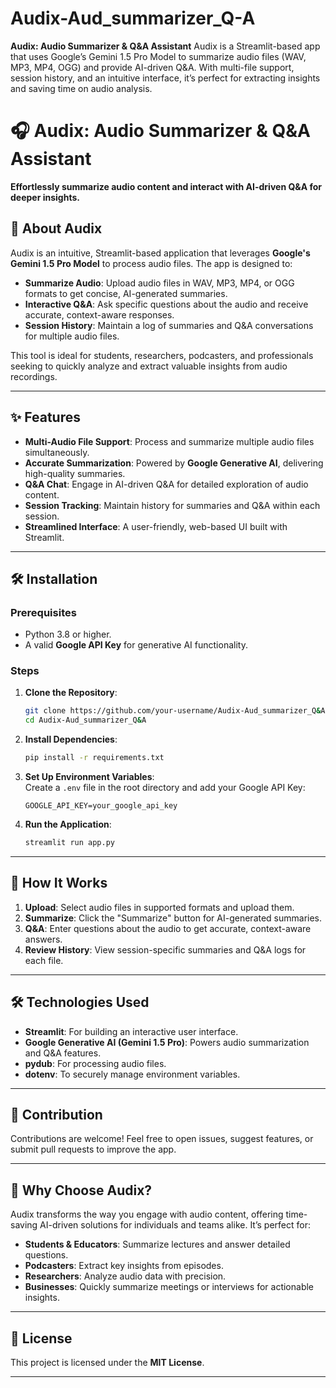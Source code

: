 # Audix-Aud_summarizer_Q-A
**Audix: Audio Summarizer &amp; Q&amp;A Assistant**   Audix is a Streamlit-based app that uses Google’s Gemini 1.5 Pro Model to summarize audio files (WAV, MP3, MP4, OGG) and provide AI-driven Q&amp;A. With multi-file support, session history, and an intuitive interface, it’s perfect for extracting insights and saving time on audio analysis.

# 🎧 Audix: Audio Summarizer & Q&A Assistant  

**Effortlessly summarize audio content and interact with AI-driven Q&A for deeper insights.**  

## 🚀 About Audix  
Audix is an intuitive, Streamlit-based application that leverages **Google's Gemini 1.5 Pro Model** to process audio files. The app is designed to:  
- **Summarize Audio**: Upload audio files in WAV, MP3, MP4, or OGG formats to get concise, AI-generated summaries.  
- **Interactive Q&A**: Ask specific questions about the audio and receive accurate, context-aware responses.  
- **Session History**: Maintain a log of summaries and Q&A conversations for multiple audio files.  

This tool is ideal for students, researchers, podcasters, and professionals seeking to quickly analyze and extract valuable insights from audio recordings.

---

## ✨ Features  
- **Multi-Audio File Support**: Process and summarize multiple audio files simultaneously.  
- **Accurate Summarization**: Powered by **Google Generative AI**, delivering high-quality summaries.  
- **Q&A Chat**: Engage in AI-driven Q&A for detailed exploration of audio content.  
- **Session Tracking**: Maintain history for summaries and Q&A within each session.  
- **Streamlined Interface**: A user-friendly, web-based UI built with Streamlit.  
---
## 🛠️ Installation  

### Prerequisites  
- Python 3.8 or higher.  
- A valid **Google API Key** for generative AI functionality.  

### Steps  
1. **Clone the Repository**:  
   ```bash
   git clone https://github.com/your-username/Audix-Aud_summarizer_Q&A.git
   cd Audix-Aud_summarizer_Q&A
   ```  

2. **Install Dependencies**:  
   ```bash
   pip install -r requirements.txt
   ```  

3. **Set Up Environment Variables**:  
   Create a `.env` file in the root directory and add your Google API Key:  
   ```plaintext
   GOOGLE_API_KEY=your_google_api_key
   ```  

4. **Run the Application**:  
   ```bash
   streamlit run app.py
   ```  

---

## 📖 How It Works  
1. **Upload**: Select audio files in supported formats and upload them.  
2. **Summarize**: Click the "Summarize" button for AI-generated summaries.  
3. **Q&A**: Enter questions about the audio to get accurate, context-aware answers.  
4. **Review History**: View session-specific summaries and Q&A logs for each file.  

---

## 🛠️ Technologies Used  
- **Streamlit**: For building an interactive user interface.  
- **Google Generative AI (Gemini 1.5 Pro)**: Powers audio summarization and Q&A features.  
- **pydub**: For processing audio files.  
- **dotenv**: To securely manage environment variables.  

---

## 🤝 Contribution  
Contributions are welcome! Feel free to open issues, suggest features, or submit pull requests to improve the app.  

---

## 🌟 Why Choose Audix?  
Audix transforms the way you engage with audio content, offering time-saving AI-driven solutions for individuals and teams alike. It’s perfect for:  
- **Students & Educators**: Summarize lectures and answer detailed questions.  
- **Podcasters**: Extract key insights from episodes.  
- **Researchers**: Analyze audio data with precision.  
- **Businesses**: Quickly summarize meetings or interviews for actionable insights.  

---

## 📝 License  
This project is licensed under the **MIT License**.  

--- 
